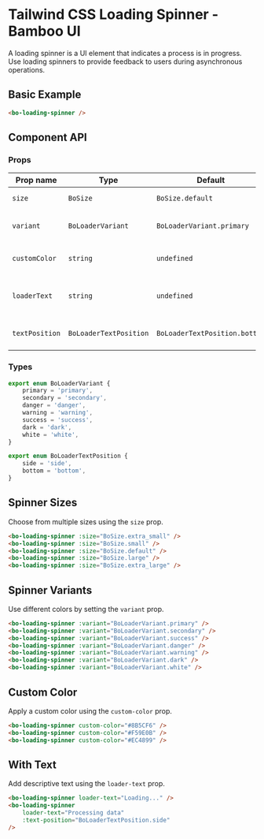 <script setup>
import { BoLoadingSpinner } from '@/components/bo_loading_spinner';
import { BoSize } from '@/shared';
import { BoLoaderVariant, BoLoaderTextPosition } from '@/shared/bo_loader';
</script>

# Tailwind CSS Loading Spinner - Bamboo UI

A loading spinner is a UI element that indicates a process is in progress. Use loading spinners to provide feedback to users during asynchronous operations.

## Basic Example

<div class="flex gap-4 items-center">
  <bo-loading-spinner />
</div>

```html
<bo-loading-spinner />
```

## Component API

### Props

| Prop name      | Type                   | Default                       | Description                     |
| -------------- | ---------------------- | ----------------------------- | ------------------------------- |
| `size`         | `BoSize`               | `BoSize.default`              | Size of the spinner             |
| `variant`      | `BoLoaderVariant`      | `BoLoaderVariant.primary`     | Color variant of the spinner    |
| `customColor`  | `string`               | `undefined`                   | Custom color (hex code)         |
| `loaderText`   | `string`               | `undefined`                   | Text displayed with the spinner |
| `textPosition` | `BoLoaderTextPosition` | `BoLoaderTextPosition.bottom` | Position of the loading text    |

### Types

```ts
export enum BoLoaderVariant {
	primary = 'primary',
	secondary = 'secondary',
	danger = 'danger',
	warning = 'warning',
	success = 'success',
	dark = 'dark',
	white = 'white',
}

export enum BoLoaderTextPosition {
	side = 'side',
	bottom = 'bottom',
}
```

## Spinner Sizes

Choose from multiple sizes using the `size` prop.

<div class="flex items-center gap-4">
  <bo-loading-spinner :size="BoSize.extra_small" />
  <bo-loading-spinner :size="BoSize.small" />
  <bo-loading-spinner :size="BoSize.default" />
  <bo-loading-spinner :size="BoSize.large" />
  <bo-loading-spinner :size="BoSize.extra_large" />
</div>

```html
<bo-loading-spinner :size="BoSize.extra_small" />
<bo-loading-spinner :size="BoSize.small" />
<bo-loading-spinner :size="BoSize.default" />
<bo-loading-spinner :size="BoSize.large" />
<bo-loading-spinner :size="BoSize.extra_large" />
```

## Spinner Variants

Use different colors by setting the `variant` prop.

<div class="flex items-center gap-4">
  <bo-loading-spinner :variant="BoLoaderVariant.primary" />
  <bo-loading-spinner :variant="BoLoaderVariant.secondary" />
  <bo-loading-spinner :variant="BoLoaderVariant.success" />
  <bo-loading-spinner :variant="BoLoaderVariant.danger" />
  <bo-loading-spinner :variant="BoLoaderVariant.warning" />
  <bo-loading-spinner :variant="BoLoaderVariant.dark" />
  <div class="bg-gray-800 p-2">
    <bo-loading-spinner :variant="BoLoaderVariant.white" />
  </div>
</div>

```html
<bo-loading-spinner :variant="BoLoaderVariant.primary" />
<bo-loading-spinner :variant="BoLoaderVariant.secondary" />
<bo-loading-spinner :variant="BoLoaderVariant.success" />
<bo-loading-spinner :variant="BoLoaderVariant.danger" />
<bo-loading-spinner :variant="BoLoaderVariant.warning" />
<bo-loading-spinner :variant="BoLoaderVariant.dark" />
<bo-loading-spinner :variant="BoLoaderVariant.white" />
```

## Custom Color

Apply a custom color using the `custom-color` prop.

<div class="flex items-center gap-4">
  <bo-loading-spinner custom-color="#8B5CF6" />
  <bo-loading-spinner custom-color="#F59E0B" />
  <bo-loading-spinner custom-color="#EC4899" />
</div>

```html
<bo-loading-spinner custom-color="#8B5CF6" />
<bo-loading-spinner custom-color="#F59E0B" />
<bo-loading-spinner custom-color="#EC4899" />
```

## With Text

Add descriptive text using the `loader-text` prop.

<div class="flex flex-col gap-4">
  <bo-loading-spinner loader-text="Loading..." />
  <bo-loading-spinner 
    loader-text="Processing data" 
    :text-position="BoLoaderTextPosition.side" 
  />
</div>

```html
<bo-loading-spinner loader-text="Loading..." />
<bo-loading-spinner
	loader-text="Processing data"
	:text-position="BoLoaderTextPosition.side"
/>
```
